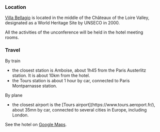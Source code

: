 <h1>&nbsp;</h1> 

<h3>Location</h3>
<a href="https://vbamboise.popinns.com/">Villa Bellagio</a> is located in the middle of the Châteaux of the Loire Valley, designated as a World Heritage Site by UNSECO in 2000.

All the activities of the unconference will be held in the hotel meeting rooms. 

<h3>Travel</h3>

<div style="padding-left:0; margin:0">
By train
    <ul>
    <li>the closest station is Amboise, about 1h45 from the Paris Austerlitz station. It is about 10km from the hotel.</li>
    <li>the Tours station is about 1 hour by car, connected to Paris Montparnasse station.</li>
    </ul>
</div>

<div style="padding-left:0; margin:0">
By plane
    <ul>
    <li>the closest airport is the [Tours airport](https://www.tours.aeroport.fr/), about 35mn by car, connected to several cities in Europe, including London.</li>
    </ul>
</div>

See the hotel on <a href="https://www.google.com/maps/place/Villa+Bellagio+Amboise+(by+Popinns)/@47.3916287,1.0056879,17z/data=!4m8!3m7!1s0x0:0x7c761162888f59bd!5m2!4m1!1i2!8m2!3d47.3917174!4d1.00668">Google Maps</a>. 
